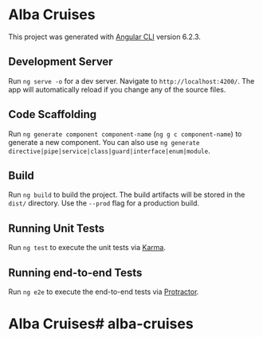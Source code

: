 # Alba Cruises

This project was generated with [Angular CLI](https://github.com/angular/angular-cli) version 6.2.3.

## Development Server

Run `ng serve -o` for a dev server. Navigate to `http://localhost:4200/`. The app will automatically reload if you change any of the source files.

## Code Scaffolding

Run `ng generate component component-name` (`ng g c component-name`) to generate a new component. You can also use `ng generate directive|pipe|service|class|guard|interface|enum|module`.

## Build

Run `ng build` to build the project. The build artifacts will be stored in the `dist/` directory. Use the `--prod` flag for a production build.

## Running Unit Tests

Run `ng test` to execute the unit tests via [Karma](https://karma-runner.github.io).

## Running end-to-end Tests

Run `ng e2e` to execute the end-to-end tests via [Protractor](http://www.protractortest.org/).

# Alba Cruises#   a l b a - c r u i s e s  
 